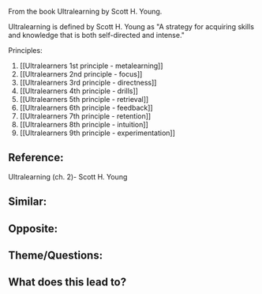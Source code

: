 From the book Ultralearning by Scott H. Young.

Ultralearning is defined by Scott H. Young as "A strategy for acquiring skills and knowledge that is both self-directed and intense."

Principles:
1. [[Ultralearners 1st principle - metalearning]]
2. [[Ultralearners 2nd principle - focus]]
3. [[Ultralearners 3rd principle - directness]]
4. [[Ultralearners 4th principle - drills]]
5. [[Ultralearners 5th principle - retrieval]]
6. [[Ultralearners 6th principle - feedback]]
7. [[Ultralearners 7th principle - retention]]
8. [[Ultralearners 8th principle - intuition]]
9. [[Ultralearners 9th principle - experimentation]]

## Reference:
Ultralearning (ch. 2)- Scott H. Young

## Similar:

## Opposite:

## Theme/Questions:

## What does this lead to?